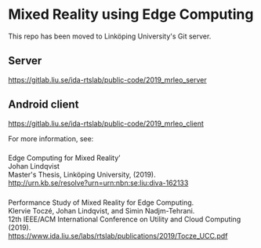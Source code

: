 Mixed Reality using Edge Computing
========================

This repo has been moved to Linköping University's Git server.
## Server
https://gitlab.liu.se/ida-rtslab/public-code/2019_mrleo_server
## Android client
https://gitlab.liu.se/ida-rtslab/public-code/2019_mrleo_client

For more information, see:
###
Edge Computing for Mixed Reality’  
Johan Lindqvist  
Master's Thesis, Linköping University, (2019).  
http://urn.kb.se/resolve?urn=urn:nbn:se:liu:diva-162133  

###
Performance Study of Mixed Reality for Edge Computing.  
Klervie Toczé, Johan Lindqvist, and Simin Nadjm-Tehrani.  
12th IEEE/ACM International Conference on Utility and Cloud Computing (2019).  
https://www.ida.liu.se/labs/rtslab/publications/2019/Tocze_UCC.pdf  

